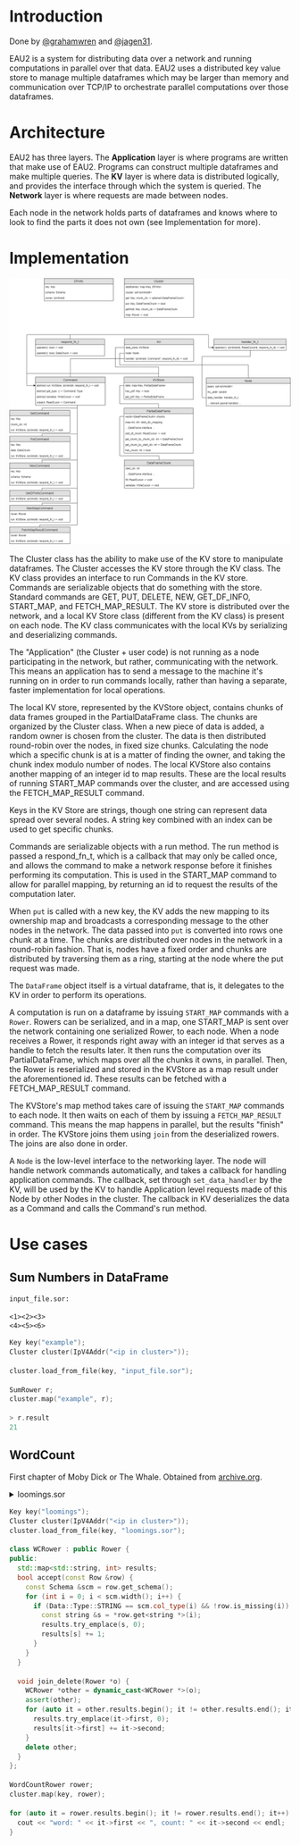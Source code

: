 # Introduction

Done by [@grahamwren](https://github.com/grahamwren) and
[@jagen31](https://github.com/jagen31).

EAU2 is a system for distributing data over a network and running computations
in parallel over that data. EAU2 uses a distributed key value store to manage
multiple dataframes which may be larger than memory and communication over
TCP/IP to orchestrate parallel computations over those dataframes.

# Architecture

EAU2 has three layers. The **Application** layer is where programs are written
that make use of EAU2. Programs can construct multiple dataframes and make
multiple queries. The **KV** layer is where data is distributed logically, and
provides the interface through which the system is queried. The **Network**
layer is where requests are made between nodes.

Each node in the network holds parts of dataframes and knows where to look
to find the parts it does not own (see Implementation for more).

# Implementation

![EAU2 Entity Relationship Diagram](https://github.com/grahamwren/cs4500-assignment_1-part2/raw/master/diagram.png)

The Cluster class has the ability to make use of the KV store to manipulate
dataframes. The Cluster accesses the KV store through the KV class. The KV
class provides an interface to run Commands in the KV store. Commands are
serializable objects that do something with the store. Standard commands are
GET, PUT, DELETE, NEW, GET_DF_INFO, START_MAP, and FETCH_MAP_RESULT. The KV
store is distributed over the network, and a local KV Store class (different
from the KV class) is present on each node. The KV class communicates with the
local KVs by serializing and deserializing commands.

The "Application" (the Cluster + user code) is not running as a node
participating in the network, but rather, communicating with the network. This
means an application has to send a message to the machine it's running on in
order to run commands locally, rather than having a separate, faster
implementation for local operations.

The local KV store, represented by the KVStore object, contains chunks of data
frames grouped in the PartialDataFrame class. The chunks are organized by the
Cluster class. When a new piece of data is added, a random owner is chosen from
the cluster. The data is then distributed round-robin over the nodes, in fixed
size chunks. Calculating the node which a specific chunk is at is a matter
of finding the owner, and taking the chunk index modulo number of nodes.  The
local KVStore also contains another mapping of an integer id to map results.
These are the local results of running START_MAP commands over the cluster,
and are accessed using the FETCH_MAP_RESULT command.

Keys in the KV Store are strings, though one string can represent data spread
over several nodes. A string key combined with an index can be used to get
specific chunks.

Commands are serializable objects with a run method.  The run method is passed
a respond_fn_t, which is a callback that may only be called once, and allows
the command to make a network response before it finishes performing its
computation.  This is used in the START_MAP command to allow for parallel
mapping, by returning an id to request the results of the computation later.

When `put` is called with a new key, the KV adds the new mapping to its
ownership map and broadcasts a corresponding message to the other nodes in the
network. The data passed into `put` is converted into rows one chunk at a
time. The chunks are distributed over nodes in the network in a round-robin
fashion. That is, nodes have a fixed order and chunks are distributed by
traversing them as a ring, starting at the node where the put request was made.

The `DataFrame` object itself is a virtual dataframe, that is, it delegates
to the KV in order to perform its operations.

A computation is run on a dataframe by issuing `START_MAP` commands with a
`Rower`.  Rowers can be serialized, and in a map, one START_MAP is sent over
the network containing one serialized Rower, to each node. When a node receives
a Rower, it responds right away with an integer id that serves as a handle to
fetch the results later.  It then runs the computation over its
PartialDataFrame, which maps over all the chunks it owns, in parallel. Then,
the Rower is reserialized and stored in the KVStore as a map result under the
aforementioned id.  These results can be fetched with a FETCH_MAP_RESULT
command.  

The KVStore's map method takes care of issuing the `START_MAP` commands to each
node. It then waits on each of them by issuing a `FETCH_MAP_RESULT` command.
This means the map happens in parallel, but the results "finish" in order.  The
KVStore joins them using `join` from the deserialized rowers. The joins are
also done in order.

A `Node` is the low-level interface to the networking layer. The node will
handle network commands automatically, and takes a callback for handling
application commands. The callback, set through `set_data_handler` by the KV,
will be used by the KV to handle Application level requests made of this Node
by other Nodes in the cluster.  The callback in KV deserializes the data as a
Command and calls the Command's run method.

# Use cases

## Sum Numbers in DataFrame

```
input_file.sor:

<1><2><3>
<4><5><6>
```

```cpp
Key key("example");
Cluster cluster(IpV4Addr("<ip in cluster>"));

cluster.load_from_file(key, "input_file.sor");

SumRower r;
cluster.map("example", r);

> r.result
21
```

## WordCount

First chapter of Moby Dick or The Whale. Obtained from [archive.org](https://archive.org/stream/mobydickorwhale01melvuoft/mobydickorwhale01melvuoft_djvu.txt).

<details><summary>loomings.sor</summary>

```sor
<"call"><"me"><"ishmael"><"some"><"years"><"ago"><"never"><"mind"><"how"><"long"><"precisely"><"having"><"little"><"or">
<"no"><"money"><"in"><"my"><"purse"><"and"><"nothing"><"particular"><"to"><"interest"><"me"><"on"><"shore"><"i"><"thought"><"i">
<"would"><"sail"><"about"><"a"><"little"><"and"><"see"><"the"><"watery"><"part"><"of"><"the"><"world"><"it"><"is"><"a"><"way"><"i">
<"have"><"of"><"driving"><"off"><"the"><"spleen"><"and"><"regulating"><"the"><"circulation"><"whenever"><"i"><"find">
<"myself"><"growing"><"grim"><"about"><"the"><"mouth"><"whenever"><"it"><"is"><"a"><"damp"><"drizzly"><"november"><"in">
<"my"><"soul"><"whenever"><"i"><"find"><"myself"><"involuntarily"><"pausing"><"before"><"coffin"><"warehouses">
<"and"><"bringing"><"up"><"the"><"rear"><"of"><"every"><"funeral"><"i"><"meet"><"and"><"especially"><"whenever"><"my">
<"hypos"><"get"><"such"><"an"><"upper"><"hand"><"of"><"me"><"that"><"it"><"requires"><"a"><"strong"><"moral"><"principle"><"to">
<"prevent"><"me"><"from"><"deliberately"><"stepping"><"into"><"the"><"street"><"and"><"methodically"><"knocking">
<"people's"><"hats"><"off"><"then"><"i"><"account"><"it"><"high"><"time"><"to"><"get"><"to"><"sea"><"as"><"soon"><"as"><"i"><"can">
<"this"><"is"><"my"><"substitute"><"for"><"pistol"><"and"><"ball"><"with"><"a"><"philosophical"><"flourish"><"cato">
<"throws"><"himself"><"upon"><"his"><"sword"><"i"><"quietly"><"take"><"to"><"the"><"ship"><"there"><"is"><"nothing">
<"surprising"><"in"><"this"><"if"><"they"><"but"><"knew"><"it"><"almost"><"all"><"men"><"in"><"their"><"degree"><"some"><"time">
<"or"><"other"><"cherish"><"very"><"nearly"><"the"><"same"><"feelings"><"toward"><"the"><"ocean"><"with"><"me"><"there">
<"now"><"is"><"your"><"insular"><"city"><"of"><"the"><"manhattoes"><"belted"><"round"><"by"><"wharves"><"as"><"indian">
<"isles"><"by"><"coral"><"reefs"><"commerce"><"surrounds"><"it"><"with"><"her"><"surf"><""><"right"><"and"><"left"><"the">
<"streets"><"take"><"you"><"waterward"><"its"><"extreme"><"down"><"-town"><"is"><"the"><"battery"><"where"><"that">
<"noble"><"mole"><"is"><"washed"><"by"><"waves"><"and"><"cooled"><"by"><"breezes"><"which"><"a"><"few"><"hours"><"previous">
<"were"><"out"><"of"><"sight"><"of"><"land"><"look"><"at"><"the"><"crowds"><"of"><"water"><"-gazers"><"there">
<"circumambulate"><"the"><"city"><"of"><"a"><"dreamy"><"sabbath"><"afternoon"><"go"><"from"><"corlears"><"hook"><"to">
<"coenties"><"slip"><"and"><"from"><"thence"><"by"><"whitehall"><"northward"><"what"><"do"><"you"><"see"><"posted">
<"like"><"silent"><"sentinels"><"all"><"around"><"the"><"town"><"stand"><"thousands"><"upon"><"thousands"><"of">
<"mortal"><"men"><"fixed"><"in"><"ocean"><"reveries"><"some"><"leaning"><"against"><"the"><"spilessome"><"seated">
<"upon"><"the"><"pier-heads"><"some"><"looking"><"over"><"vhe"><"bulwarks"><"of"><"ships"><"from"><"china"><"some">
<"high"><"aloft"><"in"><"the"><"rigging"><"as"><"if"><"striving"><"to"><"get"><"a"><"still"><"better"><"seaward"><"peep"><"but">
<"these"><"are"><"all"><"landsmen"><"of"><"week"><"days"><"pent"><"up"><"in"><"lath"><"and"><"plaster"><"tied"><"to">
<"counters"><"nailed"><"to"><"benches"><"clinched"><"to"><"desks"><"how"><"then"><"is"><"this"><"are"><"the"><"green">
<"fields"><"gone"><"what"><"do"><"they"><"herebut"><"look"><"here"><"come"><"more"><"crowds"><"pacing"><"straight"><"for">
<"the"><"water"><"and"><"seemingly"><"bound"><"for"><"a"><"dive"><"strangenothing"><"will"><"content"><"them"><"but">
<"the"><"extremest"><"limit"><"of"><"the"><"land"><"loitering"><"under"><"the"><"shady"><"lee"><"of"><"yonder">
<"warehouses"><"will"><"not"><"suffice"><"no"><"they"><"must"><"get"><"just"><"as"><"nigh"><"the"><"water"><"as"><"they">
<"possibly"><"can"><"without"><"falling"><"in"><"and"><"there"><"they"><"stand"><"miles"><"of"><"them"><"leagues">
<"inlanders"><"all"><"they"><"come"><"from"><"lanes"><"and"><"alleys"><"streets"><"and"><"avenues"><"north"><"east">
<"south"><"and"><"west"><"yet"><"here"><"they"><"all"><"unite"><"tell"><"me"><"does"><"the"><"magnetic"><"virtue"><"of"><"the">
<"needles"><"of"><"the"><"compasses"><"of"><"all"><"those"><"ships"><"attract"><"them"><"thitheronce"><"more"><"say">
<"you"><"are"><"in"><"the"><"country"><"in"><"some"><"high"><"land"><"of"><"lakes"><""><"take"><"almost"><"any"><"path"><"you">
<"please"><"and"><"ten"><"to"><"one"><"it"><"carries"><"you"><"down"><"in"><"a"><"dale"><"and"><"leaves"><"you"><"there"><"by"><"a">
<"pool"><"in"><"the"><"stream"><"there"><"is"><"magic"><"in"><"it"><"let"><"the"><"most"><"absent-minded"><"of"><"men"><"be">
<"plunged"><"in"><"his"><"deepest"><"reveries"><"stand"><"that"><"man"><"on"><"his"><"legs"><"set"><"his"><"feet"><"a-going">
<"and"><"he"><"will"><"infallibly"><"lead"><"you"><"to"><"water"><"if"><"water"><"there"><"be"><"in"><"all"><"that"><"region">
<"should"><"you"><"ever"><"be"><"athirst"><"in"><"the"><"great"><"american"><"desert"><"try"><"this"><"experiment"><"if">
<"your"><"caravan"><"happen"><"to"><"be"><"supplied"><"with"><"a"><"metaphysical"><"professor"><"yes"><"as">
<"everyone"><"knows"><"meditation"><"andli"><"water"><"are"><"wedded"><"forever"><"but"><"here"><"is"><"an"><"artist">
<"he"><"desires"><"to"><"paint"><"you"><"the"><"dreamiest"><"shadiest"><"quietest"><"most"><"enchanting"><"bit"><"of">
<"romantic"><"landscape"><"in"><"all"><"the"><"valley"><"of"><"the"><"saco"><"what"><"is"><"the"><"chief"><"element"><"he">
<"employs"><"there"><"stand"><"his"><"trees"><"each"><"with"><"a"><"hollow"><"trunk"><"as"><"if"><"a"><"hermit"><"and"><"a">
<"crucifix"><"were"><"within"><"and"><"here"><"sleeps"><"his"><"meadow"><"and"><"there"><"sleep"><"his"><"cattle"><"and">
<"up"><"from"><"yonder"><"cottage"><"goes"><"a"><"sleepy"><"smoke"><"deep"><"into"><"distant"><"woodlands"><"winds"><"a">
<"mazy"><"way"><"reaching"><"to"><"overlapping"><"spurs"><"of"><"mountains"><"bathed"><"in"><"their"><"hillside">
<"blue"><"but"><"though"><"the"><"picture"><"lies"><"thus"><"tranced"><"and"><"though"><"this"><"pine-tree"><"shakes">
<"down"><"its"><"sighs"><"like"><"leaves"><"upon"><"this"><"shepherd's"><"head"><"yet"><"all"><"were"><"vain"><"unless">
<"the"><"shepherd's"><"eye"><"were"><"fixed"><"upon"><"the"><"magic"><"stream"><"before"><"him"><"go"><"visit"><"the">
<"prairies"><"in"><"june"><"when"><"for"><"scores"><"on"><"scores"><"of"><"miles"><"you"><"wade"><"knee"><"-deep"><"among">
<"tiger-lilies"><"what"><"is"><"the"><"one"><"charm"><"wanting"><"?water"><"there"><"is"><"not"><"a"><"drop"><"of"><"water">
<"there"><"were"><"niagara"><"but"><"a"><"cataract"><"of"><"sand"><"would"><"you"><"travel"><"your"><"thousand"><"miles">
<"to"><"see"><"it"><"why"><"did"><"the"><"poor"><"poet"><"of"><"tennessee"><"upon"><"suddenly"><"receiving"><"two">
<"handfuls"><"of"><"silver"><"deliberate"><"whether"><"to"><"buy"><"him"><"a"><"coat"><"which"><"he"><"sadly"><"needed">
<"or"><"invest"><"his"><"money"><"in"><"a"><"pedestrian"><"trip"><"to"><"rockaway"><"beachwhy"><"is"><"almost"><"every">
<"robust"><"healthy"><"boy"><"with"><"a"><"robust"><"healthy"><"soul"><"in"><"him"><"at"><"some"><"time"><"or"><"other">
<"crazy"><"to"><"go"><"to"><"sea"><"why"><"upon"><"your"><"first"><"voyage"><"as"><"a"><"passenger"><"did"><"you"><"yourself">
<"feel"><"such"><"a"><"mystical"><"vibration"><"when"><"firsttold"><"that"><"you"><"and"><"your"><"ship"><"were"><"now">
<"out"><"of"><"sight"><"ofland"><"why"><"did"><"the"><"old"><"persians"><"hold"><"the"><"sea"><"holywhy"><"did"><"the">
<"greeks"><"give"><"it"><"a"><"separate"><"deity"><"and"><"own"><"brother"><"of"><"jove"><"surely"><"all"><"this"><"is"><"not">
<"without"><"meaning"><""><"and"><"still"><"deeper"><"the"><"meaning"><"of"><"that"><"story"><"of"><"narcissus"><"who">
<"because"><"he"><"could"><"not"><"grasp"><"the"><"tormenting"><"mild"><"image"><"he"><"saw"><"in"><"the"><"fountain">
<"plunged"><"into"><"it"><"and"><"was"><"drowned"><"but"><"that"><"same"><"image"><"we"><"ourselves"><"see"><"in"><"all">
<"rivers"><"and"><"oceans"><"it"><"is"><"the"><"image"><"of"><"the"><"ungraspable"><"phantom"><"of"><"life"><"and"><"this">
<"is"><"the"><"key"><"to"><"it"><"all"><"now"><"when"><"i"><"say"><"that"><"i"><"am"><"in"><"the"><"habit"><"of"><"going"><"to"><"sea">
<"whenever"><"i"><"begin"><"to"><"grow"><"hazy"><"about"><"the"><"eyes"><"and"><"begin"><"to"><"be"><"over"><"conscious"><"of">
<"my"><"lungs"><"i"><"do"><"not"><"mean"><"to"><"have"><"it"><"inferred"><"that"><"i"><"ever"><"go"><"to"><"sea"><"as"><"a"><"passenger">
<"for"><"to"><"go"><"as"><"a"><"passenger"><"you"><"must"><"needs"><"have"><"a"><"purse"><"and"><"a"><"purse"><"is"><"but"><"a"><"rag">
<"unless"><"you"><"have"><"something"><"in"><"it"><"besides"><"passengers"><"get"><"sea-sick"><"grow">
<"quarrelsome"><"don't"><"sleep"><"of"><"nights"><"do"><"not"><"enjoy"><"themselves"><"much"><"as"><"a"><"general">
<"thing"><"no"><"i"><"never"><"go"><"as"><"a"><"passenger"><"nor"><"though"><"i"><"am"><"something"><"of"><"a"><"salt"><"do"><"i">
<"ever"><"go"><"to"><"sea"><"as"><"a"><"commodore"><"or"><"a"><"captain"><"or"><"a"><"cook"><"i"><"abandon"><"the"><"glory"><"and">
<"distinction"><"of"><"such"><"offices"><"to"><"those"><"who"><"like"><"them"><"for"><"my"><"part"><"i"><"abominate"><"all">
<"honourable"><"respectable"><"toils"><"trials"><"and"><"tribulations"><"of"><"every"><"kind"><"whatsoever">
<"it"><"is"><"quite"><"as"><"much"><"as"><"i"><"can"><"do"><"to"><"take"><"care"><"of"><"myself"><"without"><"taking"><"care"><"of">
<"ships"><"barques"><"brigs"><"schooners"><"and"><"what"><"not"><"and"><"as"><"for"><"going"><"as"><"cook"><"though"><"i">
<"confess"><"there"><"is"><"considerable"><"glory"><"in"><"that"><"a"><"cook"><"being"><"a"><"sort"><"of"><"officer"><"on">
<"shipboard"><"yet"><"somehow"><"i"><"never"><"fancied"><"broiling"><"fowls"><"though"><"once"><"broiled">
<"judiciously"><"buttered"><"and"><"judgmatically"><"salted"><"and"><"peppered"><"there"><"is"><"no"><"one"><"who">
<"will"><"speak"><"more"><"respectfully"><"not"><"to"><"say"><"reverentially"><"of"><"a"><"broiled"><"fowl"><"than"><"i">
<"will"><"it"><"is"><"out"><"of"><"the"><"idolatrous"><"do"><"tings"><"of"><"the"><"old"><"egyptians"><"upon"><"broiled">
<"ibis"><"and"><"roasted"><"river"><"horse"><"that"><"you"><"see"><"the"><"mummies"><"of"><"those"><"creatures"><"in">
<"their"><"huge"><"bake-houses"><"the"><"pyramids"><"no"><"when"><"i"><"go"><"to"><"sea"><"i"><"go"><"as"><"a"><"simple"><"sailor">
<"right"><"before"><"the"><"mast"><"plumb"><"down"><"into"><"the"><"forecastle"><"aloft"><"there"><"to"><"the"><"royal">
<"mast-head"><"true"><"they"><"rather"><"order"><"me"><"about"><"some"><"and"><"make"><"me"><"jump"><"from"><"spar"><"to">
<"spar"><"like"><"a"><"grasshopper"><"in"><"a"><"may"><"meadow"><"and"><"at"><"first"><"this"><"sort"><"of"><"thing"><"is">
<"unpleasant"><"enough"><"it"><"touches"><"one's"><"sense"><"of"><"honour"><"particularly"><"if"><"you"><"come"><"of">
<"an"><"old"><"established"><"family"><"in"><"the"><"land"><"the"><"van"><"rensselaers"><"or"><"randolphs"><"or">
<"hardicanutes"><"and"><"more"><"than"><"all"><"if"><"just"><"previous"><"to"><"putting"><"your"><"hand"><"into"><"the">
<"tar-pot"><"you"><"have"><"been"><"lording"><"it"><"as"><"a"><"country"><"schoolmaster"><"making"><"the"><"tallest">
<"boys"><"stand"><"in"><"awe"><"of"><"you"><"the"><"transition"><"is"><"a"><"keen"><"one"><"i"><"assure"><"you"><"from"><"a">
<"schoolmaster"><"to"><"a"><"sailor"><"and"><"requires"><"a"><"strong"><"decoction"><"of"><"seneca"><"and"><"the">
<"stoics"><"to"><"enable"><"you"><"to"><"grin"><"and"><"bear"><"it"><"but"><"even"><"this"><"wears"><"off"><"hi"><"time"><"what">
<"of"><"it"><"if"><"some"><"old"><"hunks"><"of"><"a"><"sea-captain"><"orders"><"me"><"to"><"get"><"a"><"broom"><"and"><"sweep">
<"down"><"the"><"decks"><"what"><"does"><"that"><"indignity"><"amount"><"to"><"weighed"><"i"><"mean"><"in"><"the"><"scales">
<"of"><"the"><"new"><"testament"><"do"><"you"><"think"><"the"><"archangel"><"gabriel"><"thinks"><"anything"><"the">
<"less"><"of"><"me"><"because"><"i"><"promptly"><"and"><"respectfully"><"obey"><"that"><"old"><"hunks"><"in"><"that">
<"particular"><"instance"><"who"><"ain/t"><"a"><"slave"><"tell"><"me"><"that"><"well"><"then"><"however">
<"the~old^sea"><"-captains"><"may"><"order"><"me"><"about"><"however"><"they"><"may"><"thump"><"and"><"punch"><"me">
<"about"><"i"><"have"><"the"><"satisfaction"><"of"><"knowing"><"that"><"it"><"is"><"all"><"rightthat"><"everybody">
<"else"><"is"><"one"><"way"><"or"><"other"><"served"><"in"><"much"><"the"><"same"><"way"><"either"><"in"><"a"><"physical"><"or">
<"metaphysical"><"point"><"of"><"view"><"that"><"is"><"and"><"so"><"the"><"universal"><"thump"><"is"><"passed"><"round">
<"and"><"all"><"hands"><"should"><"rub"><"each"><"other's"><"shoulderblades"><"and"><"be"><"content"><"again"><"i">
<"always"><"go"><"to"><"sea"><"as"><"a"><"sailor"><"because"><"they"><"make"><"a"><"point"><"of"><"paying"><"me"><"for"><"my">
<"trouble"><"whereas"><"they"><"never"><"pay"><"passengers"><"a"><"single"><"penny"><"that"><"i"><"ever"><"heard"><"of">
<"on"><"the"><"contrary"><"passengers"><"themselves"><"must"><"pay"><"and"><"there"><"is"><"all"><"the"><"difference">
<"in"><"the"><"world"><"between"><"paying"><"and"><"being"><"paid"><"the"><"act"><"of"><"paying"><"is"><"perhaps"><"the">
<"most"><"uncomfortable"><"infliction"><"that"><"the"><"two"><"orchard"><"thieves"><"entailed"><"upon"><"us"><"but">
<"being"><"paid"><"what"><"will"><"compare"><"with"><"it"><"the"><"urbane"><"activity"><"with"><"which"><"a"><"man">
<"receives"><"money"><"is"><"really"><"marvellous"><"considering"><"that"><"we"><"so"><"earnestly"><"believe">
<"money"><"to"><"be"><"the"><"root"><"of"><"all"><"earthly"><"ills"><"and"><"that"><"on"><"no"><"account"><"can"><"a"><"monied">
<"man"><"enter"><"heaven"><"ah"><"how"><"cheerfully"><"we"><"consign"><"ourselves"><"to"><"perditionfinally"><"i">
<"always"><"go"><"to"><"sea"><"as"><"a"><"sailor"><"because"><"of"><"the"><"wholesome"><"exercise"><"and"><"pure"><"air"><"of">
<"the"><"forecastle"><"deck"><"for"><"as"><"in"><"this"><"world"><"head-winds"><"are"><"far"><"more"><"prevalent"><"than">
<"winds"><"from"><"astern"><"(that"><"is"><"if"><"you"><"never"><"violate"><"the"><"pythagorean"><"maxim),"><"so"><"for">
<"the"><"most"><"part"><"the"><"commodore"><"on"><"the"><"quarter-deck"><"gets"><"his"><"atmosphere"><"at"><"second">
<"hand"><"from"><"the"><"sailors"><"on"><"the"><"forecastle"><"he"><"thinks"><"he"><"breathes"><"it"><"first"><"but"><"not">
<"so"><"in"><"much"><"the"><"same"><"way"><"do"><"the"><"commonalty"><"lead"><"their"><"leaders"><"in"><"many"><"other">
<"things"><"at"><"the"><"same"><"time"><"that"><"the"><"leaders"><"little"><"suspect"><"it"><"but"><"wherefore"><"it"><"was">
<"that"><"after"><"having"><"repeatedly"><"smelt"><"the"><"sea"><"as"><"a"><"merchant"><"sailor"><"i"><"should"><"now">
<"take"><"it"><"into"><"my"><"head"><"to"><"go"><"on"><"a"><"whaling"><"voyage"><"this"><"the"><"invisible">
<"police-officer"><"of"><"the"><"fates"><"who"><"has"><"the"><"constant"><"surveillance"><"of"><"me"><"and">
<"secretly"><"dogs"><"me"><"and"><"influences"><"me"><"in"><"some"><"unaccountable"><"way"><"he"><"can"><"better">
<"answer"><"than"><"any"><"one"><"else"><"and"><"doubtless"><"my"><"going"><"on"><"this"><"whaling"><"voyage"><"formed">
<"part"><"of"><"the"><"grand"><"programme"><"of"><"providence"><"that"><"was"><"drawn"><"up"><"a"><"long"><"time"><"ago"><"it">
<"came"><"in"><"as"><"a"><"sort"><"of"><"brief"><"interlude"><"and"><"solo"><"between"><"more"><"extensive">
<"performances"><"i"><"take"><"it"><"that"><"this"><"part"><"of"><"the"><"bill"><"must"><"have"><"run"><"something"><"like">
<"thispart"><"of"><"a"><"whaling"><"voyage"><"when"><"others"><"were"><"set"><"down"><"for"><"magnificent"><"parts"><"in">
<"high"><"tragedies"><"and"><"short"><"and"><"easy"><"parts"><"in"><"genteel"><"comedies"><"and"><"jolly"><"parts"><"in">
<"farces"><"though"><"i"><"cannot"><"tell"><"why"><"this"><"was"><"exactly"><"yet"><"now"><"that"><"i"><"recall"><"all"><"the">
<"circumstances"><"i"><"think"><"i"><"can"><"see"><"a"><"little"><"into"><"the"><"springs"><"and"><"motives"><"which">
<"being"><"cunningly"><"presented"><"to"><"me"><"under"><"various"><"disguises"><"induced"><"me"><"to"><"set"><"about">
<"performing"><"the"><"part"><"i"><"did"><"besides"><"cajoling"><"me"><"into"><"the"><"delusion"><"that"><"it"><"was"><"a">
<"choice"><"resulting"><"from"><"my"><"own"><"unbiased"><"freewill"><"and"><"discriminating"><"judgment">
<"chief"><"among"><"these"><"motives"><"was"><"the"><"overwhelming"><"idea"><"of"><"the"><"great"><"whale"><"himself">
<"such"><"a"><"gortentous"><"and"><"mysterious"><"monster"><"roused"><"all"><"my"><"curiosity"><"then"><"the"><"wild">
<"and"><"distant"><"seas"><"where"><"he"><"rolled"><"his"><"island"><"bulkthe"><"undeliverable"><"nameless">
<"perils"><"of"><"the"><"whale"><"these"><"with"><"all"><"the"><"attending"><"marvels"><"of"><"a"><"thousand">
<"patagonian"><"sights"><"and"><"sounds"><"helped"><"to"><"sway"><"me"><"to"><"my"><"wish"><"with"><"other"><"men">
<"perhaps"><"such"><"things"><"would"><"not"><"have"><"been"><"inducements"><"but"><"as"><"for"><"me"><"i"><"am">
<"tormented"><"with"><"an"><"everlasting"><"itch"><"for"><"things"><"remote"><"i"><"love"><"to"><"sail"><"forbidden">
<"seas"><"and"><"land"><"on"><"barbarous"><"coasts"><"not"><"ignoring"><"what"><"is"><"good"><"i"><"am"><"quick"><"to">
<"perceive"><"a"><"horror"><"and"><"could"><"still"><"be"><"social"><"with"><"it"><"would"><"they"><"let"><"me"><"since"><"it">
<"is"><"but"><"well"><"to"><"be"><"on"><"friendly"><"terms"><"with"><"all"><"the"><"inmates"><"of"><"the"><"place"><"one">
<"lodges"><"in"><"by"><"reason"><"of"><"these"><"things"><"then"><"the"><"whaling"><"voyage"><"was"><"welcome"><"the">
<"great"><"flood-gates"><"of"><"the"><"wonder-world"><"swung"><"open"><"and"><"in"><"the"><"wild"><"conceits"><"that">
<"swayed"><"me"><"to"><"my"><"purpose"><"two"><"and"><"two"><"there"><"floated"><"into"><"my"><"inmost"><"soul"><"endless">
<"processions"><"of"><"the"><"whale"><"and"><"midmost"><"of"><"them"><"all"><"one"><"grand"><"hooded"><"phantom"><"like">
<"a"><"snow"><"hill"><"in"><"the"><"air">
```

</details>

```cpp
Key key("loomings");
Cluster cluster(IpV4Addr("<ip in cluster>"));
cluster.load_from_file(key, "loomings.sor");

class WCRower : public Rower {
public:
  std::map<std::string, int> results;
  bool accept(const Row &row) {
    const Schema &scm = row.get_schema();
    for (int i = 0; i < scm.width(); i++) {
      if (Data::Type::STRING == scm.col_type(i) && !row.is_missing(i)) {
        const string &s = *row.get<string *>(i);
        results.try_emplace(s, 0);
        results[s] += 1;
      }
    }
  }

  void join_delete(Rower *o) {
    WCRower *other = dynamic_cast<WCRower *>(o);
    assert(other);
    for (auto it = other.results.begin(); it != other.results.end(); it++) {
      results.try_emplace(it->first, 0);
      results[it->first] += it->second;
    }
    delete other;
  }
};

WordCountRower rower;
cluster.map(key, rower);

for (auto it = rower.results.begin(); it != rower.results.end(); it++) {
  cout << "word: " << it->first << ", count: " << it->second << endl;
}
```

